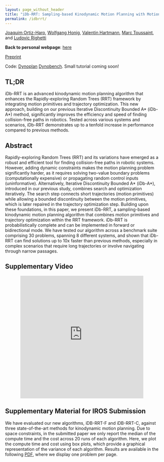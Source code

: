 ```yaml
---
layout: page_without_header
title: "iDb-RRT: Sampling-based Kinodynamic Motion Planning with Motion Primitives and Trajectory Optimization"
permalink: /idbrrt/
---
```



<style>

.center {
  display: block;
  margin-left: auto;
  margin-right: auto;
  width: 80%;
}

</style>




[Joaquim Ortiz-Haro](https://quimortiz.github.io/), [Wolfgang Honig](https://whoenig.github.io/), [Valentin Hartmann](https://vhartmann.com/), [Marc Toussaint](https://www.user.tu-berlin.de/mtoussai/), and [Ludovic Righetti](https://engineering.nyu.edu/faculty/ludovic-righetti)


**Back to personal webpage**: <a href="{{ site.baseurl }}{% link research.md %}">here</a>

<a href="https://arxiv.org/abs/2403.10745"> Preprint</a>

Code: <a href= "https://github.com/quimortiz/dynoplan"> Dynoplan</a> <a href= "https://github.com/quimortiz/dynobench"> Dynobench</a>. Small tutorial coming soon!

## TL;DR

iDb-RRT is an advanced kinodynamic motion planning algorithm that enhances the Rapidly-exploring Random Trees (RRT) framework by integrating motion primitives and trajectory optimization. This new approach, building on our previous Iterative Discontinuity Bounded A* (iDb-A*) method, significantly improves the efficiency and speed of finding collision-free paths in robotics. Tested across various systems and scenarios, iDb-RRT demonstrates up to a tenfold increase in performance compared to previous methods.


## Abstract

Rapidly-exploring Random Trees (RRT) and its variations have emerged as a robust and efficient tool for finding collision-free paths in robotic systems. However, adding dynamic constraints makes the motion planning problem significantly harder, as it requires solving two-value boundary problems (computationally expensive) or propagating random control inputs (uninformative). Alternatively, Iterative Discontinuity Bounded A* (iDb-A*), introduced in our previous study, combines search and optimization iteratively. The search step connects short trajectories (motion primitives) while allowing a bounded discontinuity between the motion primitives, which is later repaired in the trajectory optimization step.
Building upon these foundations, in this paper, we present iDb-RRT, a sampling-based kinodynamic motion planning algorithm that combines motion primitives and trajectory optimization within the RRT framework. iDb-RRT is probabilistically complete and can be implemented in forward or bidirectional mode. We have tested our algorithm across a benchmark suite comprising 30 problems, spanning 8 different systems, and shown that iDb-RRT can find solutions up to 10x faster than previous methods, especially in complex scenarios that require long trajectories or involve navigating through narrow passages. 


## Supplementary Video

<iframe width="300" height="400" class="center"  src="https://www.youtube.com/embed/3ToQU-qLWg0" frameborder="0" allowfullscreen></iframe>


## Supplementary Material for IROS Submission

We have evaluated our new algorithms, iDB-RRT-F and iDB-RRT-C, against three state-of-the-art methods for kinodynamic motion planning. Due to space constraints, in the submitted paper we only report the median of the compute time and the cost across 20 runs of each algorithm. Here, we plot the compute time and cost using box plots, which provide a graphical representation of the variance of each algorithm. Results are available in the following <a href="/assets/merged_boxplots_2024-03-15.pdf">PDF</a>, where we display one problem per page.








